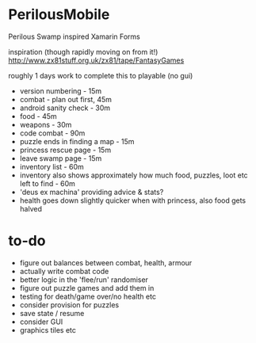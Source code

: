 # PerilousMobile
Perilous Swamp inspired Xamarin Forms

inspiration (though rapidly moving on from it!)
http://www.zx81stuff.org.uk/zx81/tape/FantasyGames


roughly 1 days work to complete this to playable (no gui)
 * version numbering - 15m
 * combat - plan out first, 45m
 * android sanity check - 30m
 * food - 45m
 * weapons - 30m
 * code combat - 90m
 * puzzle ends in finding a map - 15m
 * princess rescue page - 15m
 * leave swamp page - 15m
 * inventory list - 60m
 * inventory also shows approximately how much food, puzzles, loot etc left to find - 60m
 * 'deus ex machina' providing advice & stats?
 * health goes down slightly quicker when with princess, also food gets halved 


# to-do
* figure out balances between combat, health, armour
* actually write combat code
* better logic in the 'flee/run' randomiser
* figure out puzzle games and add them in
* testing for death/game over/no health etc
* consider provision for puzzles
* save state / resume
* consider GUI
* graphics tiles etc

